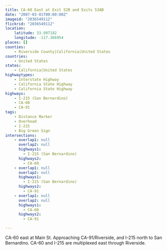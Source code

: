 ```yaml
---
title: CA-60 East at Exit 52B and Exits 53AB
date: "2007-03-01T00:00:00Z"
imageid: "2036549112"
flickrid: "2036549112"
location:
    latitude: 33.997182
    longitude: -117.366954
places: []
counties:
    - Riverside County|California|United States
countries:
    - United States
states:
    - California|United States
highwaytypes:
    - Interstate Highway
    - California State Highway
    - California State Highway
highways:
    - I-215 (San Bernardino)
    - CA-60
    - CA-91
tags:
    - Distance Marker
    - Overhead
    - I-215
    - Big Green Sign
intersections:
    - overlap1: null
      overlap2: null
      highways1:
        - I-215 (San Bernardino)
      highways2:
        - CA-60
    - overlap1: null
      overlap2: null
      highways1:
        - I-215 (San Bernardino)
      highways2:
        - CA-91
    - overlap1: null
      overlap2: null
      highways1:
        - CA-60
      highways2:
        - CA-91

---
```

CA-60 east at Main St.  Approaching CA-91/Riverside, and I-215 north to San Bernardino.  CA-60 and I-215 are multiplexed east through Riverside.